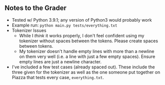 ## Notes to the Grader
- Tested w/ Python 3.9.1; any version of Python3 would probably work 
- Example run: `python main.py tests/everything.txt` 
- Tokenizer Issues
    - While I *think* it works properly, I don't feel confident using my tokenizer without spaces between the tokens. Please create spaces between tokens.
    - My tokenizer doesn't handle empty lines with more than a newline on them very well (i.e. a line with just a few empty spaces). Ensure empty lines are just a newline character.
- I've included a few test cases (already spaced out). These include the three given for the tokenizer as well as the one someone put together on Piazza that tests every case, `everything.txt`. 